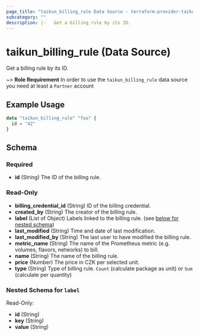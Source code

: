 ```yaml
---
page_title: "taikun_billing_rule Data Source - terraform-provider-taikun"
subcategory: ""
description: |-   Get a billing rule by its ID.
---
```


# taikun_billing_rule (Data Source)

Get a billing rule by its ID.

~> **Role Requirement** In order to use the `taikun_billing_rule` data source you need at least a `Partner` account

## Example Usage

```terraform
data "taikun_billing_rule" "foo" {
  id = "42"
}
```

<!-- schema generated by tfplugindocs -->
## Schema

### Required

- **id** (String) The ID of the billing rule.

### Read-Only

- **billing_credential_id** (String) ID of the billing credential.
- **created_by** (String) The creator of the billing rule.
- **label** (List of Object) Labels linked to the billing rule. (see [below for nested schema](#nestedatt--label))
- **last_modified** (String) Time and date of last modification.
- **last_modified_by** (String) The last user to have modified the billing rule.
- **metric_name** (String) The name of the Prometheus metric (e.g. volumes, flavors, networks) to bill.
- **name** (String) The name of the billing rule.
- **price** (Number) The price in CZK per selected unit.
- **type** (String) Type of billing rule. `Count` (calculate package as unit) or `Sum` (calculate per quantity)

<a id="nestedatt--label"></a>
### Nested Schema for `label`

Read-Only:

- **id** (String)
- **key** (String)
- **value** (String)


